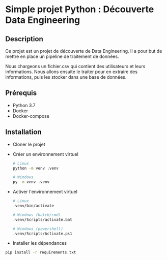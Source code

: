 # Simple projet Python : Découverte Data Engineering

## Description

Ce projet est un projet de découverte de Data Engineering. Il a pour but de mettre en place un pipeline de traitement de données.

Nous chargeons un fichier.csv qui contient des utilisateurs et leurs informations. Nous allons ensuite le traiter pour en extraire des informations, puis les stocker dans une base de données.

## Prérequis

- Python 3.7
- Docker
- Docker-compose

## Installation

- Cloner le projet
- Créer un environnement virtuel

    ```bash
    # Linux
    python -m venv .venv

    # Windows
    py -m venv .venv
    ```

- Activer l'environnement virtuel

    ```bash
    # Linux
    .venv/bin/activate

    # Windows (batch/cmd)
    .venv/Scripts/activate.bat

    # Windows (powershell)
    .venv/Scripts/Activate.ps1
    ```

- Installer les dépendances

```bash
pip install -r requirements.txt
```
